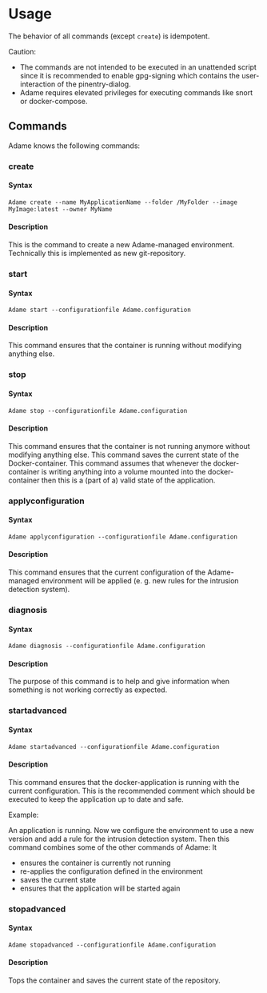 <!-- markdownlint-disable MD024 -->

# Usage

The behavior of all commands (except `create`) is idempotent.

Caution:

- The commands are not intended to be executed in an unattended script since it is recommended to enable gpg-signing which contains the user-interaction of the pinentry-dialog.
- Adame requires elevated privileges for executing commands like snort or docker-compose.

## Commands

Adame knows the following commands:

### create

#### Syntax

`Adame create --name MyApplicationName --folder /MyFolder --image MyImage:latest --owner MyName`

#### Description

This is the command to create a new Adame-managed environment. Technically this is implemented as new git-repository.

### start

#### Syntax

`Adame start --configurationfile Adame.configuration`

#### Description

This command ensures that the container is running without modifying anything else.

### stop

#### Syntax

`Adame stop --configurationfile Adame.configuration`

#### Description

This command ensures that the container is not running anymore without modifying anything else.
This command saves the current state of the Docker-container. This command assumes that whenever the docker-container is writing anything into a volume mounted into the docker-container then this is a (part of a) valid state of the application.

### applyconfiguration

#### Syntax

`Adame applyconfiguration --configurationfile Adame.configuration`

#### Description

This command ensures that the current configuration of the Adame-managed environment will be applied (e. g. new rules for the intrusion detection system).

### diagnosis

#### Syntax

`Adame diagnosis --configurationfile Adame.configuration`

#### Description

The purpose of this command is to help and give information when something is not working correctly as expected.

### startadvanced

#### Syntax

`Adame startadvanced --configurationfile Adame.configuration`

#### Description

This command ensures that the docker-application is running with the current configuration. This is the recommended comment which should be executed to keep the application up to date and safe.

Example:

An application is running. Now we configure the environment to use a new version and add a rule for the intrusion detection system. Then this command combines some of the other commands of Adame: It

- ensures the container is currently not running
- re-applies the configuration defined in the environment
- saves the current state
- ensures that the application will be started again

### stopadvanced

#### Syntax

`Adame stopadvanced --configurationfile Adame.configuration`

#### Description

Tops the container and saves the current state of the repository.
